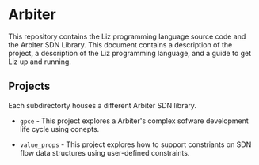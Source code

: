# Arbiter

This repository contains the Liz programming language source code and the Arbiter SDN Library. This document contains a description of the project, a description of the Liz programming language, and a guide to get Liz up and running.



## Projects

Each subdirectorty houses a different Arbiter SDN library. 

  * `gpce` - This project explores a Arbiter's complex sofware development life cycle using conepts.

  * `value_props` - This project explores how to support constriants on SDN flow data structures using user-defined constraints.